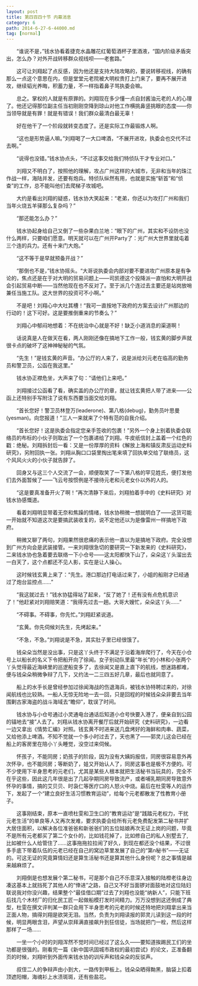 ```yaml
---
layout: post
title: 第四百四十节 内幕消息
category: 6
path: 2014-6-27-6-44000.md
tag: [normal]
---
```


　　“谁说不是，”钱水协看着捷克水晶雕花红葡萄酒杯子里酒液，“国内阶级矛盾突出，怎么办？对外开战转移群众视线呗――老套路。”

　　这可让刘翔起了点反感，因为他还是支持大陆攻略的，要说转移视线，的确有那么一点这个意思在内，但是堂堂元老院被大明权贵打上门来了，要再不展开进攻，继续韬光养晦，积蓄力量，不一样指着鼻子骂执委会嘛。

　　总之。掌权的人就是有原罪的。刘翔现在多少懂一点自封酱油元老的人的心理了。他还记得那位副主任当初刚刚空降到琼山对他工作横挑鼻竖挑眼的态度――你当领导就是有罪！就是有错误！我们群众最清白最无辜！

　　好在他干了一个阶段就转变态度了。还是实际工作最锻炼人啊。

　　“这也是形势逼人嘛。”刘翔喝了一大口啤酒，“不展开进攻，执委会也交代不过去啊。”

　　“说得也没错。”钱水协点头，“不过这事交给我们特侦队干才专业对口。”

　　刘翔又不明白了，按照他的理解，攻占广州这样的大城市，无非和当年的珠江作战一样，海陆并发，还要有炮兵。特侦队纵然有用，也就是实施“斩首”和“侦查”的工作，总不能叫他们去爬梯子攻城吧。

　　大约是看出刘翔的疑惑，钱水协大笑起来：“老弟，你还以为攻打广州和我们当年火烧五羊驿那么复杂吗？”

　　“那还能怎么办？”

　　钱水协起身给自己又倒了一些杂果白兰地：“眼下的广州，其实和不设防也没什么两样，只要咱们愿意。明天就可以在广州开Party了：光广州大世界里就屯着三个连的兵力。还有十来门大炮。”

　　“这不等于是早就预备开战？”

　　“那倒也不是，”钱水协摇头。“大哥说执委会内部对要不要进攻广州原本是有争论的，焦点还是在于对大明的贸易问题上――司凯德这个投降派一直怕和大明开战会引起贸易中断――当然他现在也不反对了。至于派几个连过去主要还是站岗放哨兼任当施工队。这大世界的投资可不小啊。”

　　不是吧！刘翔心中大吐其槽！“我可一直按地下政府的方案去设计广州那边的行动的！这下可好。这是要推倒重来的节奏么？”

　　刘翔心中郁闷地想着：不在统治中心就是不好！缺乏小道消息的渠道啊！

　　话说真是人在做天在看，两人刚刚还像在搞地下工作一般，钱玄黄的脚步声就很卡点的破坏了这神神秘秘的气氛。

　　“先生！”是钱玄黄的声音。“办公厅的人来了，说是派给刘元老在临高的勤务员和警卫员，公函在我这里。”

　　钱水协正襟危坐，大声来了句：“请他们上来吧。”

　　刘翔接过公函看了看，确实盖的办公厅的章，就让钱玄黄把人带了进来――公函上还特别手写附注了说有东西要当面交给刘翔。

　　“首长您好！警卫员林登万(leaderone)、第八格(debug)，勤务员叶思曼(yesman)。向您报道！”三人一来就来了个特有范的自我介绍。

　　“首长您好！这是执委会指定您亲手签收的包裹！”另外一个身上别着执委会联络员的布标的小伙子则取出了一个包裹递给了刘翔。牛皮纸信封上盖着一个红色的戳：绝秘。刘翔拆封后一看：又是一份厚厚的资料《解放上海和镇反肃反运动史料研究》，另附回执一张。刘翔从胸口口袋里掏出笔来填了回执单交给了联络员，这个风风火火的小伙子就告辞了。

　　回身又与这三个人交流了一会，顺便取笑了一下第八格的罕见姓氏，便打发他们去外面暂候了——飞云号按惯例是不接待元老和元老女仆以外的人的。

　　“这是要真准备开火了啊！”再次清静下来后，刘翔拍着手中的《史料研究》对钱水协感慨道。

　　看着刘翔明显带着无奈和焦躁的情绪，钱水协稍微一想就明白了――这货可能一开始就不知道这次是要搞武装收复的，说不定他还以为是像雷州一样搞地下政府。

　　稍微又聊了两句，刘翔果然很悲痛的表示他一直以为是搞地下政府。完全没想到广州方向会是武装接管。一来刘翔很急切的要研究一下新发来的《史料研究》，二来钱水协也急着要去联络一下小仓号――这太阳都快下山了，朵朵这丫头溜出去一白天了，这个点都还不见人影，实在是让人操心。

　　这时候钱玄黄上来了：“先生。港口那边打电话过来了，小姐的船刚才已经通过了炮台监控点……”

　　“我这就过去！”钱水协猛得站了起来，“反了她了！还有没有点危机意识了！”他赶紧对刘翔赔笑道：“我得先过去一趟。大哥大嫂忙，朵朵这丫头……”

　　“不碍事。不碍事，你先忙。”刘翔赶紧说道。

　　“玄黄。你先伺候刘先生，先烤起来。”

　　“不急，不急。”刘翔说是不急，其实肚子里已经很饿了。

　　钱朵朵当然是没出事，只是这丫头终于不满足于沿着海岸爬行了，今天在小仓号上以船长的名义下令把船开向了徐闻。女子别动队里最“年长”的小林和小张两个丫头觉得最近海峡里的巡逻船变多了，去徐闻又是直上直下的航线，想迷路都难，便与钱朵朵稍微争辩了几下，又约法一二三四五好几章，最后也就同意了。

　　船上的水手长是曾经参加过徐闻海战的伤退海兵，被钱水协特聘过来的，对徐闻航线也比较熟。一船人无惊无险地一去一回，只是回程的时候钱朵朵非要去当年围剿古家海盗的战斗海域去“瞻仰”，耽误了时间。

　　钱水协与小仓号通过小灵通电台通话后知道小仓号快要入港了，便亲自到公园的锚地去“接”人去了。刘翔从钱水协离开餐厅后就开始研究《史料研究》，一边看一边又拿出《情势汇编》对照。钱玄黄不时进来送几盘烤好的海鲜和肉串、蔬菜，又给他添上啤酒。不知不觉就一个多小时过去了，天也黑了――郭灵儿这会已经在船上的客房里在陪小丫头睡觉，没空过来伺候。

　　怀孩子，不能同房；奶孩子的阶段，因为没有大姨妈报信，同房很容易意外再次怀孕，也不能同房；等断奶了，娃又开始认人了，同房这事也是极不方便的。可不少使用下半身思考的元老们，尤其是某些人根本就把生活秘书当玩具的，完全不在乎这些，因此这几年很是出了几起孕期同房导致流产，或者哺乳期同房导致意外怀孕的事情，搞的艾贝贝、时袅仁等医疗口的人怒火中烧。最后在杜雯等人的运作下，发起了一个“建立良好生活习惯教育运动”，给每个元老都散发了性教育小册子。

　　这事刚结束，原本一直喷杜雯和卫生口的“教育运动”是“践踏元老权力，干扰元老生活”的单良等人又再次发难，要求执委会给所有元老免费配发第二秘书并扩大居住面积，以解决各位准爸爸和新爸爸们的五位姑娘再次无证上岗的问题，毕竟不是所有元老都买了第二个女仆的，比如钱花掉了，比如修自己的私人别墅去了,比如被什么人给管住了……这事拖拖拉拉闹了好久，到现在都还没个结果，不过很多手底下带着队伍的元老已经在自己的窝边草里发展了自己的“第n秘书”――无证的。可这无证的究竟算情妇还是算生活秘书还是算其他什么身份呢？总之事情是越来越麻烦了。

　　刘翔倒是也想发展个第二秘书，可是那个自己不乐意深入接触的陆橙老往身边凑这基本上就挡死了其他人的“倖进”之路，自己又不好当面锣对面鼓地对这位陆妇联说我对你没兴趣，结果整个“最佳借口期”过去了刘翔也没能“纳新人”，只能下班后找几个木材厂的归化民工匠一起做船模打发时间精力。万万没想到这还倒成了典型，杜雯在撰文评判某一群只会用下半身思考的元老的时候还特地把刘翔拿出来当正面人物，搞得刘翔是欲哭无泪。当然，负责为刘翔读报的郭灵儿读到这一段的时候，明显两眼含泪，声望从崇拜满直接飙升到狂信徒，当场就把门一栓，然后这样那样了一场……

　　一坐一个小时的刘翔浑然不觉时间已经过了这么久――要知道挨踢民工们的坐功都是很强的。刚看完一篇《新中国巩固城市政权的最初尝试》的论文，正准备翻页的时候，刘翔听到外面传来钱水协的训斥声和钱朵朵的反驳声。

　　叔侄二人的争辩声由小到大，一路传到甲板上。钱朵朵晒得黝黑，脑袋上扣着顶遮阳帽，海魂衫上水渍斑斑，还有些盐花。
